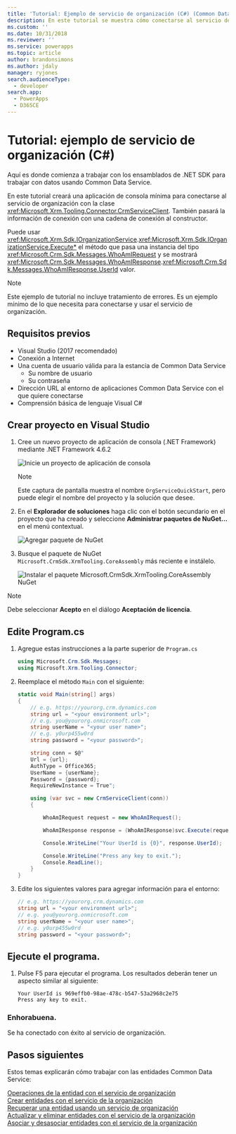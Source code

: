 ```yaml
---
title: 'Tutorial: Ejemplo de servicio de organización (C#) (Common Data Service) | Microsoft Docs'
description: En este tutorial se muestra cómo conectarse al servicio de la organización de Common Data Service
ms.custom: ''
ms.date: 10/31/2018
ms.reviewer: ''
ms.service: powerapps
ms.topic: article
author: brandonsimons
ms.author: jdaly
manager: ryjones
search.audienceType:
  - developer
search.app:
  - PowerApps
  - D365CE
---
```

# <a name="quick-start-organization-service-sample-c"></a>Tutorial: ejemplo de servicio de organización (C#)

Aquí es donde comienza a trabajar con los ensamblados de .NET SDK para trabajar con datos usando Common Data Service.

En este tutorial creará una aplicación de consola mínima para conectarse al servicio de organización con la clase <xref:Microsoft.Xrm.Tooling.Connector.CrmServiceClient>. También pasará la información de conexión con una cadena de conexión al constructor.

Puede usar <xref:Microsoft.Xrm.Sdk.IOrganizationService>.<xref:Microsoft.Xrm.Sdk.IOrganizationService.Execute*> el método que pasa una instancia del tipo <xref:Microsoft.Crm.Sdk.Messages.WhoAmIRequest> y se mostrará <xref:Microsoft.Crm.Sdk.Messages.WhoAmIResponse>.<xref:Microsoft.Crm.Sdk.Messages.WhoAmIResponse.UserId> valor.

> [!NOTE]
> Este ejemplo de tutorial no incluye tratamiento de errores. Es un ejemplo mínimo de lo que necesita para conectarse y usar el servicio de organización.


## <a name="prerequisites"></a>Requisitos previos

 - Visual Studio (2017 recomendado)
 - Conexión a Internet
 - Una cuenta de usuario válida para la estancia de Common Data Service
    - Su nombre de usuario
    - Su contraseña
 - Dirección URL al entorno de aplicaciones Common Data Service con el que quiere conectarse
 - Comprensión básica de lenguaje Visual C#

## <a name="create-visual-studio-project"></a>Crear proyecto en Visual Studio

1. Cree un nuevo proyecto de aplicación de consola (.NET Framework) mediante .NET Framework 4.6.2

    ![Inicie un proyecto de aplicación de consola](../media/quick-start-org-service-console-app-1.png)

    > [!NOTE]
    > Este captura de pantalla muestra el nombre `OrgServiceQuickStart`, pero puede elegir el nombre del proyecto y la solución que desee. 

1. En el **Explorador de soluciones** haga clic con el botón secundario en el proyecto que ha creado y seleccione **Administrar paquetes de NuGet...** en el menú contextual.

    ![Agregar paquete de NuGet](../media/quick-start-org-service-console-app-2.png)

1. Busque el paquete de NuGet `Microsoft.CrmSdk.XrmTooling.CoreAssembly` más reciente e instálelo.

    ![Instalar el paquete Microsoft.CrmSdk.XrmTooling.CoreAssembly NuGet](../media/quick-start-org-service-console-app-3.png)

> [!NOTE]
> Debe seleccionar **Acepto** en el diálogo **Aceptación de licencia**.

## <a name="edit-programcs"></a>Edite Program.cs

1. Agregue estas instrucciones a la parte superior de `Program.cs`

    ```csharp
    using Microsoft.Crm.Sdk.Messages;
    using Microsoft.Xrm.Tooling.Connector;
    ```

1. Reemplace el método `Main` con el siguiente:

    ```csharp
    static void Main(string[] args)
    {            
        // e.g. https://yourorg.crm.dynamics.com
        string url = "<your environment url>";
        // e.g. you@yourorg.onmicrosoft.com
        string userName = "<your user name>";
        // e.g. y0urp455w0rd
        string password = "<your password>";

        string conn = $@"
        Url = {url};
        AuthType = Office365;
        UserName = {userName};
        Password = {password};
        RequireNewInstance = True";

        using (var svc = new CrmServiceClient(conn))
        {

            WhoAmIRequest request = new WhoAmIRequest();

            WhoAmIResponse response = (WhoAmIResponse)svc.Execute(request);

            Console.WriteLine("Your UserId is {0}", response.UserId);

            Console.WriteLine("Press any key to exit.");
            Console.ReadLine();
        }
    }
    ```

1. Edite los siguientes valores para agregar información para el entorno:

    ```csharp
    // e.g. https://yourorg.crm.dynamics.com
    string url = "<your environment url>";
    // e.g. you@yourorg.onmicrosoft.com
    string userName = "<your user name>";
    // e.g. y0urp455w0rd
    string password = "<your password>";
    ```

## <a name="run-the-program"></a>Ejecute el programa.

1. Pulse F5 para ejecutar el programa. Los resultados deberán tener un aspecto similar al siguiente:

    ```
    Your UserId is 969effb0-98ae-478c-b547-53a2968c2e75
    Press any key to exit.
    ```

### <a name="congratulations"></a>Enhorabuena.

Se ha conectado con éxito al servicio de organización.


## <a name="next-steps"></a>Pasos siguientes

Estos temas explicarán cómo trabajar con las entidades Common Data Service:

[Operaciones de la entidad con el servicio de organización](entity-operations.md)<br />
[Crear entidades con el servicio de la organización](entity-operations-create.md)<br />
[Recuperar una entidad usando un servicio de organización](entity-operations-retrieve.md)<br />
[Actualizar y eliminar entidades con el servicio de la organización](entity-operations-update-delete.md)<br />
[Asociar y desasociar entidades con el servicio de la organización](entity-operations-associate-disassociate.md)